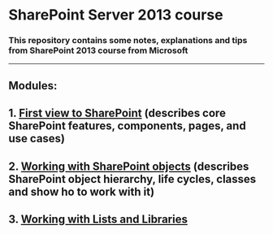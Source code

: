 # SharePoint Server 2013 course
### This repository contains some notes, explanations and tips from SharePoint 2013 course from Microsoft
---
## **Modules**: 

## 1. [First view to SharePoint](https://github.com/evgenyvodyannikov/Education_SP/tree/master/Module1/README.MD) (describes core SharePoint features, components, pages, and use cases)
## 2. [Working with SharePoint objects](https://github.com/evgenyvodyannikov/Education_SP/tree/master/Module2/README.MD) (describes SharePoint object hierarchy, life cycles, classes and show ho to work with it)
## 3. [Working with Lists and Libraries](https://github.com/evgenyvodyannikov/Education_SP/tree/master/Module3/README.MD)
